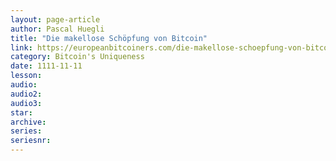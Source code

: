 ```yaml
---
layout: page-article
author: Pascal Huegli
title: "Die makellose Schöpfung von Bitcoin"
link: https://europeanbitcoiners.com/die-makellose-schoepfung-von-bitcoin/
category: Bitcoin's Uniqueness
date: 1111-11-11
lesson: 
audio: 
audio2: 
audio3: 
star: 
archive: 
series: 
seriesnr: 
---
```

